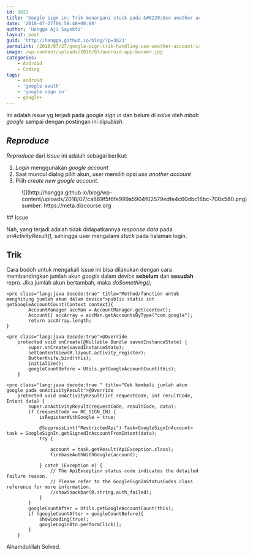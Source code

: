 ```yaml
---
id: 3823
title: 'Google sign in: Trik menangani stuck pada &#8220;Use another account&#8221; issue'
date: '2018-07-27T06:58:48+00:00'
author: 'Hangga Aji Sayekti'
layout: post
guid: 'http://hangga.github.io/blog/?p=3823'
permalink: /2018/07/27/google-sign-trik-handling-use-another-account-issue/
image: /wp-content/uploads/2016/03/android-app-banner.jpg
categories:
    - Android
    - Coding
tags:
    - android
    - 'google oauth'
    - 'google sign in'
    - google+
---
```


Ini adalah *issue* yg terjadi pada *google sign in* dan belum di *solve* oleh *mbah* *google* sampai dengan postingan ini di*publish*.

## *Reproduce*

*Reproduce* dari *issue* ini adalah sebagai berikut:

1. *Login* menggunakan *google account*
2. Saat muncul dialog pilih akun, user memilih opsi *use another account*
3. Pilih *create new google account.*

<figure aria-describedby="caption-attachment-3827" class="wp-caption aligncenter" id="attachment_3827" style="width: 650px">![](http://hangga.github.io/blog/wp-content/uploads/2018/07/ca889f5f6fe999a5904f02579edfe4c60dbc18bc-700x580.png)<figcaption class="wp-caption-text" id="caption-attachment-3827">sumber: https://meta.discourse.org</figcaption></figure>## Issue

Nah, yang terjadi adalah tidak didapatkannya *response* *data* pada *onActivityResult(),* sehingga user mengalami *stuck* pada halaman login.

## Trik

Cara bodoh untuk mengakali issue ini bisa dilakukan dengan cara membandingkan jumlah akun *google* dalam *device* **sebelum** dan **sesudah** repro. Jika jumlah akun bertambah, maka *doSomething();*

```
<pre class="lang:java decode:true" title="Method/function untuk menghitung jumlah akun dalam device">public static int getGoogleAccountCount(Context context){
        AccountManager accMan = AccountManager.get(context);
        Account[] accArray = accMan.getAccountsByType("com.google");
        return accArray.length;
}
```

```
<pre class="lang:java decode:true">@Override
    protected void onCreate(@Nullable Bundle savedInstanceState) {
        super.onCreate(savedInstanceState);
        setContentView(R.layout.activity_register);
        ButterKnife.bind(this);
        initialize();
        googleCountBefore = Utils.getGoogleAccountCount(this);
    }
```

```
<pre class="lang:java decode:true " title="Cek kembali jumlah akun google pada onActivityResult">@Override
    protected void onActivityResult(int requestCode, int resultCode, Intent data) {
        super.onActivityResult(requestCode, resultCode, data);
        if (requestCode == RC_SIGN_IN) {
            isRegisterWithGoogle = true;

            @SuppressLint("RestrictedApi") Task<GoogleSignInAccount> task = GoogleSignIn.getSignedInAccountFromIntent(data);
            try {

                account = task.getResult(ApiException.class);
                firebaseAuthWithGoogle(account);

            } catch (Exception e) {
                // The ApiException status code indicates the detailed failure reason.
                // Please refer to the GoogleSignInStatusCodes class reference for more information.
                //showSnackbar(R.string.auth_failed);
            }
        }
        googleCountAfter = Utils.getGoogleAccountCount(this);
        if (googleCountAfter > googleCountBefore){
            showLoading(true);
            googleLoginBtn.performClick();
        }
    }
```

Alhamdulillah Solved.